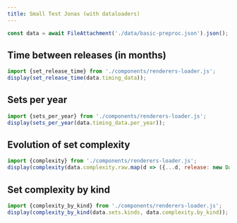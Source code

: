 ```yaml
---
title: Small Test Jonas (with dataloaders)
---
```


```js
const data = await FileAttachment('./data/basic-preproc.json').json();
```

## Time between releases (in months)
```js
import {set_release_time} from './components/renderers-loader.js';
display(set_release_time(data.timing_data));
```

## Sets per year
```js
import {sets_per_year} from './components/renderers-loader.js';
display(sets_per_year(data.timing_data.per_year));
```

## Evolution of set complexity
```js
import {complexity} from './components/renderers-loader.js';
display(complexity(data.complexity.raw.map(d => ({...d, release: new Date(d.release)}))));
```

## Set complexity by kind
```js
import {complexity_by_kind} from './components/renderers-loader.js';
display(complexity_by_kind(data.sets.kinds, data.complexity.by_kind));
```
